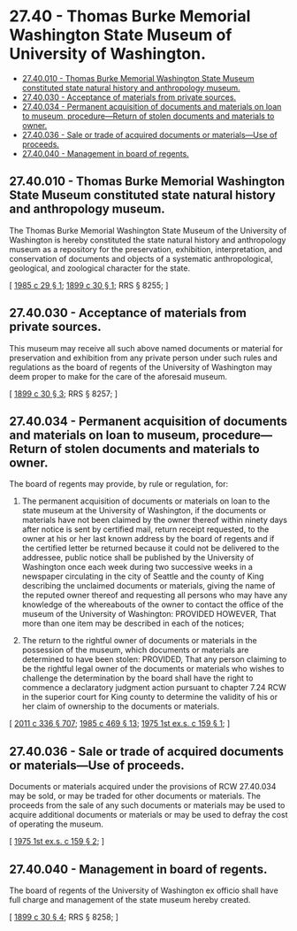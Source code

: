 # 27.40 - Thomas Burke Memorial Washington State Museum of University of Washington.
* [27.40.010 - Thomas Burke Memorial Washington State Museum constituted state natural history and anthropology museum.](#2740010---thomas-burke-memorial-washington-state-museum-constituted-state-natural-history-and-anthropology-museum)
* [27.40.030 - Acceptance of materials from private sources.](#2740030---acceptance-of-materials-from-private-sources)
* [27.40.034 - Permanent acquisition of documents and materials on loan to museum, procedure—Return of stolen documents and materials to owner.](#2740034---permanent-acquisition-of-documents-and-materials-on-loan-to-museum-procedurereturn-of-stolen-documents-and-materials-to-owner)
* [27.40.036 - Sale or trade of acquired documents or materials—Use of proceeds.](#2740036---sale-or-trade-of-acquired-documents-or-materialsuse-of-proceeds)
* [27.40.040 - Management in board of regents.](#2740040---management-in-board-of-regents)
## 27.40.010 - Thomas Burke Memorial Washington State Museum constituted state natural history and anthropology museum.
The Thomas Burke Memorial Washington State Museum of the University of Washington is hereby constituted the state natural history and anthropology museum as a repository for the preservation, exhibition, interpretation, and conservation of documents and objects of a systematic anthropological, geological, and zoological character for the state.

\[ [1985 c 29 § 1](https://leg.wa.gov/CodeReviser/documents/sessionlaw/1985c29.pdf?cite=1985%20c%2029%20§%201); [1899 c 30 § 1](https://leg.wa.gov/CodeReviser/documents/sessionlaw/1899c30.pdf?cite=1899%20c%2030%20§%201); RRS § 8255; \]

## 27.40.030 - Acceptance of materials from private sources.
This museum may receive all such above named documents or material for preservation and exhibition from any private person under such rules and regulations as the board of regents of the University of Washington may deem proper to make for the care of the aforesaid museum.

\[ [1899 c 30 § 3](https://leg.wa.gov/CodeReviser/documents/sessionlaw/1899c30.pdf?cite=1899%20c%2030%20§%203); RRS § 8257; \]

## 27.40.034 - Permanent acquisition of documents and materials on loan to museum, procedure—Return of stolen documents and materials to owner.
The board of regents may provide, by rule or regulation, for:

1. The permanent acquisition of documents or materials on loan to the state museum at the University of Washington, if the documents or materials have not been claimed by the owner thereof within ninety days after notice is sent by certified mail, return receipt requested, to the owner at his or her last known address by the board of regents and if the certified letter be returned because it could not be delivered to the addressee, public notice shall be published by the University of Washington once each week during two successive weeks in a newspaper circulating in the city of Seattle and the county of King describing the unclaimed documents or materials, giving the name of the reputed owner thereof and requesting all persons who may have any knowledge of the whereabouts of the owner to contact the office of the museum of the University of Washington: PROVIDED HOWEVER, That more than one item may be described in each of the notices;

2. The return to the rightful owner of documents or materials in the possession of the museum, which documents or materials are determined to have been stolen: PROVIDED, That any person claiming to be the rightful legal owner of the documents or materials who wishes to challenge the determination by the board shall have the right to commence a declaratory judgment action pursuant to chapter 7.24 RCW in the superior court for King county to determine the validity of his or her claim of ownership to the documents or materials.

\[ [2011 c 336 § 707](https://lawfilesext.leg.wa.gov/biennium/2011-12/Pdf/Bills/Session%20Laws/Senate/5045.SL.pdf?cite=2011%20c%20336%20§%20707); [1985 c 469 § 13](https://leg.wa.gov/CodeReviser/documents/sessionlaw/1985c469.pdf?cite=1985%20c%20469%20§%2013); [1975 1st ex.s. c 159 § 1](https://leg.wa.gov/CodeReviser/documents/sessionlaw/1975ex1c159.pdf?cite=1975%201st%20ex.s.%20c%20159%20§%201); \]

## 27.40.036 - Sale or trade of acquired documents or materials—Use of proceeds.
Documents or materials acquired under the provisions of RCW 27.40.034 may be sold, or may be traded for other documents or materials. The proceeds from the sale of any such documents or materials may be used to acquire additional documents or materials or may be used to defray the cost of operating the museum.

\[ [1975 1st ex.s. c 159 § 2](https://leg.wa.gov/CodeReviser/documents/sessionlaw/1975ex1c159.pdf?cite=1975%201st%20ex.s.%20c%20159%20§%202); \]

## 27.40.040 - Management in board of regents.
The board of regents of the University of Washington ex officio shall have full charge and management of the state museum hereby created.

\[ [1899 c 30 § 4](https://leg.wa.gov/CodeReviser/documents/sessionlaw/1899c30.pdf?cite=1899%20c%2030%20§%204); RRS § 8258; \]

